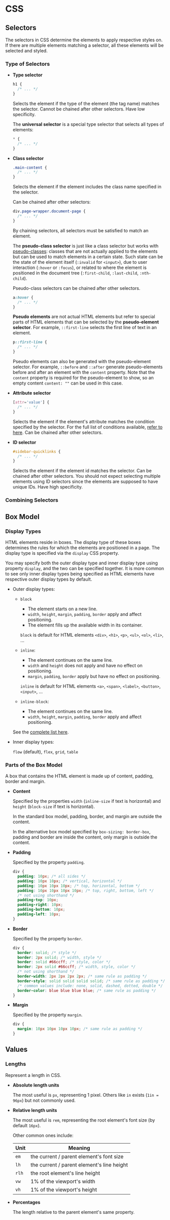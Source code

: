 # CSS

## Selectors

The selectors in CSS determine the elements to apply respective styles on. If there are multiple elements matching a selector, all these elements will be selected and styled.

### Type of Selectors

- **Type selector**

  ```css
  h1 {
    /* ... */
  }
  ```

  Selects the element if the type of the element (the tag name) matches the selector. Cannot be chained after other selectors. Have low specificity.

  The **universal selector** is a special type selector that selects all types of elements:

  ```css
  * {
    /* ... */
  }
  ```

- **Class selector**

  ```css
  .main-content {
    /* ... */
  }
  ```

  Selects the element if the element includes the class name specified in the selector.

  Can be chained after other selectors:

  ```css
  div.page-wrapper.document-page {
    /* ... */
  }
  ```

  By chaining selectors, all selectors must be satisfied to match an element.

  The **pseudo-class selector** is just like a class selector but works with [pseudo-classes](https://developer.mozilla.org/en-US/docs/Web/CSS/Pseudo-classes): classes that are not actually applied to the elements but can be used to match elements in a certain state. Such state can be the state of the element itself (`:invalid` for `<input>`), due to user interaction (`:hover` or `:focus`), or related to where the element is positioned in the document tree (`:first-child`, `:last-child`, `:nth-child`).

  Pseudo-class selectors can be chained after other selectors.

  ```css
  a:hover {
    /* ... */
  }
  ```

  **Pseudo elements** are not actual HTML elements but refer to special parts of HTML elements that can be selected by the **pseudo-element selector**. For example, `::first-line` selects the first line of text in an element.

  ```css
  p::first-line {
    /* ... */
  }
  ```

  Pseudo elements can also be generated with the pseudo-element selector. For example, `::before` and `::after` generate pseudo-elements before and after an element with the `content` property. Note that the `content` property is required for the pseudo-element to show, so an empty content `content: ""` can be used in this case.

- **Attribute selector**

  ```css
  [attr='value'] {
    /* ... */
  }
  ```

  Selects the element if the element's attribute matches the condition specified by the selector. For the full list of conditions available, [refer to here](https://developer.mozilla.org/en-US/docs/Learn/CSS/Building_blocks/Selectors/Attribute_selectors). Can be chained after other selectors.

- **ID selector**

  ```css
  #sidebar-quicklinks {
    /* ... */
  }
  ```

  Selects the element if the element id matches the selector. Can be chained after other selectors. You should not expect selecting multiple elements using ID selectors since the elements are supposed to have unique IDs. Have high specificity.

### Combining Selectors

## Box Model

### Display Types

HTML elements reside in boxes. The display type of these boxes determines the rules for which the elements are positioned in a page. The display type is specified via the `display` CSS property.

You may specify both the outer display type and inner display type using property `display`, and the two can be specified together. It is more common to see only inner display types being specified as HTML elements have respective outer display types by default.

- Outer display types:

  - `block`

    - The element starts on a new line.
    - `width`, `height`, `margin`, `padding`, `border` apply and affect positioning.
    - The element fills up the available width in its container.

    `block` is default for HTML elements `<div>`, `<h1>`, `<p>`, `<ul>`, `<ol>`, `<li>`, ...

  - `inline`:

    - The element continues on the same line.
    - `width` and `height` does not apply and have no effect on positioning.
    - `margin`, `padding`, `border` apply but have no effect on positioning.

    `inline` is default for HTML elements `<a>`, `<span>`, `<label>`, `<button>`, `<input>`, ...

  - `inline-block`:

    - The element continues on the same line.
    - `width`, `height`, `margin`, `padding`, `border` apply and affect positioning.

  See the [complete list here](https://www.w3schools.com/html/html_blocks.asp).

- Inner display types:

  `flow` (default), `flex`, `grid`, `table`

### Parts of the Box Model

A box that contains the HTML element is made up of content, padding, border and margin.

- **Content**

  Specified by the properties `width` (`inline-size` if text is horizontal) and `height` (`block-size` if text is horizontal).

  In the standard box model, padding, border, and margin are outside the content.

  In the alternative box model specified by `box-sizing: border-box`, padding and border are inside the content, only margin is outside the content.

- **Padding**

  Specified by the property `padding`.

  ```css
  div {
    padding: 10px; /* all sides */
    padding: 10px 10px; /* vertical, horizontal */
    padding: 10px 10px 10px; /* top, horizontal, bottom */
    padding: 10px 10px 10px 10px; /* top, right, bottom, left */
    /* not using shorthand */
    padding-top: 10px;
    padding-right: 10px;
    padding-bottom: 10px;
    padding-left: 10px;
  }
  ```

- **Border**

  Specified by the property `border`.

  ```css
  div {
    border: solid; /* style */
    border: 2px solid; /* width, style */
    border: solid #66ccff; /* style, color */
    border: 2px solid #66ccff; /* width, style, color */
    /* not using shorthand */
    border-width: 2px 2px 2px 2px; /* same rule as padding */
    border-style: solid solid solid solid; /* same rule as padding */
    /* common values include: none, solid, dashed, dotted, double */
    border-color: blue blue blue blue; /* same rule as padding */
  }
  ```

- **Margin**

  Specified by the property `margin`.

  ```css
  div {
    margin: 10px 10px 10px 10px; /* same rule as padding */
  }
  ```

## Values

### Lengths

Represent a length in CSS.

- **Absolute length units**

  The most useful is `px`, representing 1 pixel. Others like `in` exists (`1in = 96px`) but not commonly used.

- **Relative length units**

  The most useful is `rem`, representing the root element's font size (by default `16px`).

  Other common ones include:

  | Unit  | Meaning                                    |
  | ----- | ------------------------------------------ |
  | `em`  | the current / parent element's font size   |
  | `lh`  | the current / parent element's line height |
  | `rlh` | the root element's line height             |
  | `vw`  | 1% of the viewport's width                 |
  | `vh`  | 1% of the viewport's height                |

- **Percentages**

  The length relative to the parent element's same property.

